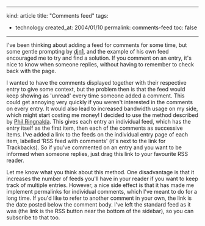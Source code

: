 -----
kind: article
title: "Comments feed"
tags:
- technology
created_at: 2004/01/10
permalink: comments-feed
toc: false
-----

<p>I've been thinking about adding a feed for comments for some time, but some gentle prompting by <a href="http://cgi.synchrony.plus.com/blog/" title="diachrony">djn1</a>, and the example of his own feed encouraged me to try and find a solution. If you comment on an entry, it's nice to know when someone replies, without having to remember to check back with the page.</p>

<p>I wanted to have the comments displayed together with their respective entry to give some context, but the problem then is that the feed would keep showing as 'unread' every time someone added a comment. This could get annoying very quickly if you weren't interested in the comments on every entry. It would also lead to increased bandwidth usage on my side, which might start costing me money! I decided to use the method described by <a href="http://philringnalda.com/blog/2002/06/rss_feed_for_individual_entries_plus_comments.php" title="phil ringnalda dot com">Phil Ringnalda</a>. This gives each entry an individual feed, which has the entry itself as the first item, then each of the comments as successive items. I've added a link to the feeds on the individual entry page of each item, labelled 'RSS feed with comments' (it's next to the link for Trackbacks). So if you've commented on an entry and you want to be informed when someone replies, just drag this link to your favourite RSS reader.</p>

<p>Let me know what you think about this method. One disadvantage is that it increases the number of feeds you'll have in your reader if you want to keep track of multiple entries. However, a nice side effect is that it has made me implement permalinks for individual comments, which I've meant to do for a long time. If you'd like to refer to another comment in your own, the link is the date posted below the comment body. I've left the standard feed as it was (the link is the RSS button near the bottom of the sidebar), so you can subscribe to that too.</p>
